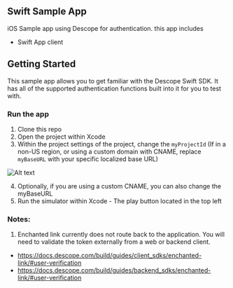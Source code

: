 ## Swift Sample App
iOS Sample app using Descope for authentication. this app includes
- Swift App client

## Getting Started
This sample app allows you to get familiar with the Descope Swift SDK. It has all of the supported authentication functions built into it for you to test with.

###  Run the app
1. Clone this repo
2. Open the project within Xcode
3. Within the project settings of the project, change the `myProjectId` (If in a non-US region, or using a custom domain with CNAME, replace `myBaseURL` with your specific localized base URL)

![Alt text](Images/setProjectId.png?raw=true "Set Project ID")

4. Optionally, if you are using a custom CNAME, you can also change the myBaseURL
5. Run the simulator within Xcode - The play button located in the top left

### Notes:
1. Enchanted link currently does not route back to the application. You will need to validate the token externally from a web or backend client.
- https://docs.descope.com/build/guides/client_sdks/enchanted-link/#user-verification
- https://docs.descope.com/build/guides/backend_sdks/enchanted-link/#user-verification